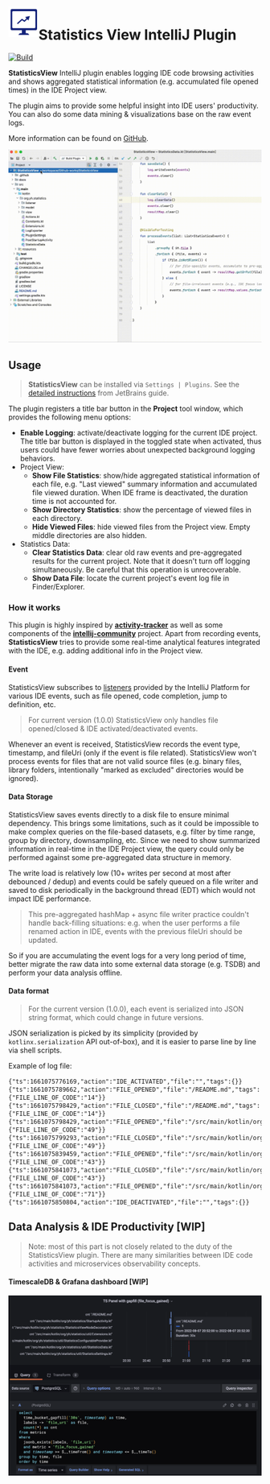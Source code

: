 <img src="src/main/resources/META-INF/pluginIcon.svg" width="60" height="60" alt="icon" align="left"/>

Statistics View IntelliJ Plugin
===

[![Build](https://github.com/yaohui-wyh/StatisticsView/actions/workflows/build.yml/badge.svg)](https://github.com/yaohui-wyh/StatisticsView/actions/workflows/build.yml)

<!-- Plugin description -->
**StatisticsView** IntelliJ plugin enables logging IDE code browsing activities and shows aggregated statistical information (e.g. accumulated file opened times) in the IDE Project view.

The plugin aims to provide some helpful insight into IDE users' productivity. You can also do some data mining & visualizations base on the raw event logs.

More information can be found on [GitHub](https://github.com/yaohui-wyh/StatisticsView).

<!-- Plugin description end -->

<img src="docs/demo.gif" width="640" alt="demo"/>

## Usage

> **StatisticsView** can be installed via `Settings | Plugins`. See the [detailed instructions](https://www.jetbrains.com/help/idea/managing-plugins.html#) from JetBrains guide.

The plugin registers a title bar button in the **Project** tool window, which provides the following menu options:

- **Enable Logging**: activate/deactivate logging for the current IDE project. The title bar button is displayed in the toggled state when activated, thus users could have fewer worries about unexpected background logging behaviors.
- Project View:
    - **Show File Statistics**: show/hide aggregated statistical information of each file, e.g. "Last viewed" summary information and accumulated file viewed duration. When IDE frame is deactivated, the duration time is not accounted for.
    - **Show Directory Statistics**: show the percentage of viewed files in each directory.
    - **Hide Viewed Files**: hide viewed files from the Project view. Empty middle directories are also hidden.
- Statistics Data:
    - **Clear Statistics Data**: clear old raw events and pre-aggregated results for the current project. Note that it doesn't turn off logging simultaneously. Be careful that this operation is unrecoverable.
    - **Show Data File**: locate the current project's event log file in Finder/Explorer.

### How it works

This plugin is highly inspired by [**activity-tracker**](https://github.com/dkandalov/activity-tracker) as well as some components of the [**intellij-community**](https://github.com/JetBrains/intellij-community) project. Apart from recording events, **StatisticsView** tries to provide some real-time analytical features integrated with the IDE, e.g. adding additional info in the Project view.

#### Event

StatisticsView subscribes to [listeners](https://plugins.jetbrains.com/docs/intellij/plugin-listeners.html) provided by the IntelliJ Platform for various IDE events, such as file opened, code completion, jump to definition, etc.

> For current version (1.0.0) StatisticsView only handles file opened/closed & IDE activated/deactivated events.

Whenever an event is received, StatisticsView records the event type, timestamp, and fileUri (only if the event is file related). StatisticsView won't process events for files that are not valid source files (e.g. binary files, library folders, intentionally "marked as excluded" directories would be ignored).

#### Data Storage

StatisticsView saves events directly to a disk file to ensure minimal dependency. This brings some limitations, such as it could be impossible to make complex queries on the file-based datasets, e.g. filter by time range,  group by directory, downsampling, etc. Since we need to show summarized information in real-time in the IDE Project view, the query could only be performed against some pre-aggregated data structure in memory.

The write load is relatively low (10+ writes per second at most after debounced / dedup) and events could be safely queued on a file writer and saved to disk periodically in the background thread (EDT) which would not impact IDE performance.

> This pre-aggregated hashMap + async file writer practice couldn't handle back-filling situations: e.g. when the user performs a file renamed action in IDE, events with the previous fileUri should be updated.

So if you are accumulating the event logs for a very long period of time, better migrate the raw data into some external data storage (e.g. TSDB) and perform your data analysis offline.

#### Data format

> For the current version (1.0.0), each event is serialized into JSON string format, which could change in future versions.

JSON serialization is picked by its simplicity (provided by `kotlinx.serialization` API out-of-box), and it is easier to parse line by line via shell scripts.

Example of log file:

```
{"ts":1661075776169,"action":"IDE_ACTIVATED","file":"","tags":{}}
{"ts":1661075789662,"action":"FILE_OPENED","file":"/README.md","tags":{"FILE_LINE_OF_CODE":"14"}}
{"ts":1661075798429,"action":"FILE_CLOSED","file":"/README.md","tags":{"FILE_LINE_OF_CODE":"14"}}
{"ts":1661075798429,"action":"FILE_OPENED","file":"/src/main/kotlin/org/yh/statistics/listener/MyFileEditorManagerListener.kt","tags":{"FILE_LINE_OF_CODE":"49"}}
{"ts":1661075799293,"action":"FILE_CLOSED","file":"/src/main/kotlin/org/yh/statistics/listener/MyFileEditorManagerListener.kt","tags":{"FILE_LINE_OF_CODE":"49"}}
{"ts":1661075839459,"action":"FILE_OPENED","file":"/src/main/kotlin/org/yh/statistics/view/MyViewTreeStructureProvider.kt","tags":{"FILE_LINE_OF_CODE":"43"}}
{"ts":1661075841073,"action":"FILE_CLOSED","file":"/src/main/kotlin/org/yh/statistics/view/MyViewTreeStructureProvider.kt","tags":{"FILE_LINE_OF_CODE":"43"}}
{"ts":1661075841073,"action":"FILE_OPENED","file":"/src/main/kotlin/org/yh/statistics/view/MyViewNodeDecorator.kt","tags":{"FILE_LINE_OF_CODE":"71"}}
{"ts":1661075850804,"action":"IDE_DEACTIVATED","file":"","tags":{}}
```

## Data Analysis & IDE Productivity [WIP]

> Note: most of this part is not closely related to the duty of the StatisticsView plugin. There are many similarities between IDE code activities and microservices observability concepts.

#### TimescaleDB & Grafana dashboard [WIP]

<img src="docs/grafana.png" width="800"/>
